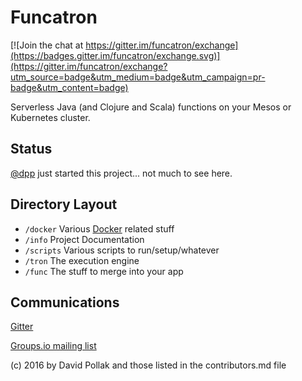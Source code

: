 # Funcatron

[![Join the chat at https://gitter.im/funcatron/exchange](https://badges.gitter.im/funcatron/exchange.svg)](https://gitter.im/funcatron/exchange?utm_source=badge&utm_medium=badge&utm_campaign=pr-badge&utm_content=badge)

Serverless Java (and Clojure and Scala) functions
on your Mesos or Kubernetes cluster.

## Status

[@dpp](https://github.com/dpp) just started this project... not
much to see here.

## Directory Layout

* `/docker` Various [Docker](https://docker.com) related stuff
* `/info` Project Documentation
* `/scripts` Various scripts to run/setup/whatever
* `/tron` The execution engine
* `/func` The stuff to merge into your app

## Communications

[Gitter](https://gitter.im/funcatron)

[Groups.io mailing list](https://groups.io/g/funcatron)



(c) 2016 by David Pollak and those listed in the contributors.md file
